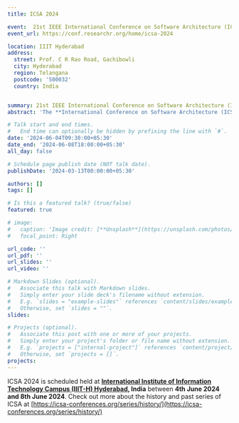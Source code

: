 ```yaml
---
title: ICSA 2024

event:  21st IEEE International Conference on Software Architecture (ICSA 2024)
event_url: https://conf.researchr.org/home/icsa-2024

location: IIIT Hyderabad
address:
  street: Prof. C R Rao Road, Gachibowli
  city: Hyderabad
  region: Telangana
  postcode: '500032'
  country: India


summary: 21st IEEE International Conference on Software Architecture (ICSA 2024)
abstract: 'The **International Conference on Software Architecture (ICSA)** is the premier venue for practitioners and researchers interested in software architecture, in component-based software engineering and in quality aspects of software and how these relate to the design of software architectures. ICSA has a strong tradition as a working conference (previously named Working International Conference on Software Architecture, WICSA), where researchers meet practitioners and software architects can explain the problems they face in their day-to-day work and try to influence the future of the field.'

# Talk start and end times.
#   End time can optionally be hidden by prefixing the line with `#`.
date: '2024-06-04T09:30:00+05:30'
date_end: '2024-06-08T18:00:00+05:30'
all_day: false

# Schedule page publish date (NOT talk date).
publishDate: '2024-03-13T00:00:00+05:30'

authors: []
tags: []

# Is this a featured talk? (true/false)
featured: true

# image:
#   caption: 'Image credit: [**Unsplash**](https://unsplash.com/photos/bzdhc5b3Bxs)'
#   focal_point: Right

url_code: ''
url_pdf: ''
url_slides: ''
url_video: ''

# Markdown Slides (optional).
#   Associate this talk with Markdown slides.
#   Simply enter your slide deck's filename without extension.
#   E.g. `slides = "example-slides"` references `content/slides/example-slides.md`.
#   Otherwise, set `slides = ""`.
slides:

# Projects (optional).
#   Associate this post with one or more of your projects.
#   Simply enter your project's folder or file name without extension.
#   E.g. `projects = ["internal-project"]` references `content/project/deep-learning/index.md`.
#   Otherwise, set `projects = []`.
projects:
---
```


ICSA 2024 is scheduled held at **[International Institute of Information Technology Campus (IIIT-H) Hyderabad](https://iiit.ac.in), India** between **4th June 2024 and 8th June 2024**. Check out more about the history and past series of ICSA at [https://icsa-conferences.org/series/history/](https://icsa-conferences.org/series/history/)
